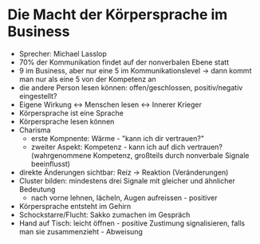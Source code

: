# Die Macht der Körpersprache im Business
* Sprecher: Michael Lasslop
* 70% der Kommunikation findet auf der nonverbalen Ebene statt
* 9 im Business, aber nur eine 5 im Kommunikationslevel -> dann kommt man nur als eine 5 von der Kompetenz an
* die andere Person lesen können: offen/geschlossen, positiv/negativ eingestellt?
* Eigene Wirkung <-> Menschen lesen <-> Innerer Krieger
* Körpersprache ist eine Sprache
* Körpersprache lesen können
* Charisma
  * erste Kompnente: Wärme - "kann ich dir vertrauen?"
  * zweiter Aspekt: Kompetenz - kann ich auf dich vertrauen? (wahrgenommene Kompetenz, großteils durch nonverbale Signale beeinflusst)
* direkte Änderungen sichtbar: Reiz -> Reaktion (Veränderungen)
* Cluster bilden: mindestens drei Signale mit gleicher und ähnlicher Bedeutung
  * nach vorne lehnen, lächeln, Augen aufreissen - positiver
* Körpersprache entsteht im Gehirn
* Schockstarre/Flucht: Sakko zumachen im Gespräch
* Hand auf Tisch: leicht öffnen - positive Zustimung signalisieren, falls man sie zusammenzieht - Abweisung
